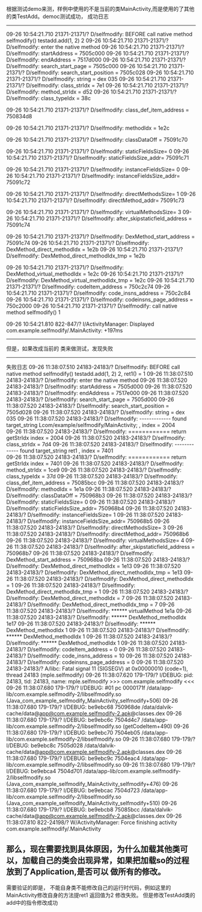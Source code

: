 根据测试demo来测，样例中使用的不是当前的类MainActivity,而是使用的了其他的类TestAdd。democ测试成功，
成功日志


******************

09-26 10:54:21.710 21371-21371/? D/selfmodify: BEFORE call native method selfmodify() testadd.add(1, 2) 2
09-26 10:54:21.710 21371-21371/? D/selfmodify:  enter the native  method
09-26 10:54:21.710 21371-21371/? D/selfmodify:  startAddress = 7505c000
09-26 10:54:21.710 21371-21371/? D/selfmodify:  endAddress = 7517d000
09-26 10:54:21.710 21371-21371/? D/selfmodify:  search_start_page = 7505c000
09-26 10:54:21.710 21371-21371/? D/selfmodify:  search_start_position = 7505c028
09-26 10:54:21.710 21371-21371/? D/selfmodify: string = dex
                                               035
09-26 10:54:21.710 21371-21371/? D/selfmodify: class_strIdx = 7e1
09-26 10:54:21.710 21371-21371/? D/selfmodify: method_strIdx = d52
09-26 10:54:21.710 21371-21371/? D/selfmodify: class_typeIdx = 38c

09-26 10:54:21.710 21371-21371/? D/selfmodify: class_def_item_address = 750834d8

09-26 10:54:21.710 21371-21371/? D/selfmodify: methodIdx = 1e2c

09-26 10:54:21.710 21371-21371/? D/selfmodify:  classDataOff = 75091c70

09-26 10:54:21.710 21371-21371/? D/selfmodify: staticFieldsSize= 0
09-26 10:54:21.710 21371-21371/? D/selfmodify: staticFieldsSize_addr= 75091c71

09-26 10:54:21.710 21371-21371/? D/selfmodify: instanceFieldsSize= 0
09-26 10:54:21.710 21371-21371/? D/selfmodify: instanceFieldsSize_addr= 75091c72

09-26 10:54:21.710 21371-21371/? D/selfmodify: directMethodsSize= 1
09-26 10:54:21.710 21371-21371/? D/selfmodify: directMethod_addr= 75091c73


09-26 10:54:21.710 21371-21371/? D/selfmodify: virtualMethodsSize= 3
09-26 10:54:21.710 21371-21371/? D/selfmodify: after_skipstaticfield_address = 75091c74

09-26 10:54:21.710 21371-21371/? D/selfmodify: DexMethod_start_address = 75091c74
09-26 10:54:21.710 21371-21371/? D/selfmodify: DexMethod_direct_methodIdx = 1e2b
09-26 10:54:21.710 21371-21371/? D/selfmodify: DexMethod_direct_methodIdx_tmp = 1e2b

09-26 10:54:21.710 21371-21371/? D/selfmodify: DexMethod_virtual_methodIdx = 1e2c
09-26 10:54:21.710 21371-21371/? D/selfmodify: DexMethod_virtual_methodIdx_tmp = 1e2c
09-26 10:54:21.710 21371-21371/? D/selfmodify: codeItem_address = 750c2c74
09-26 10:54:21.710 21371-21371/? D/selfmodify: code_insns_address = 750c2c84
09-26 10:54:21.710 21371-21371/? D/selfmodify: codeinsns_page_address = 750c2000
09-26 10:54:21.710 21371-21371/? D/selfmodify: call native method selfmodify() 1


09-26 10:54:21.810 822-847/? I/ActivityManager: Displayed com.example.selfmodify/.MainActivity: +197ms



***************************************
但是，如果改成当前的
类来做测试，发现失败
***************************************
失败日志
09-26 11:38:07.510 24183-24183/? D/selfmodify: BEFORE call native method selfmodify() testadd.add(1, 2) 2,  ret1() = 1
09-26 11:38:07.510 24183-24183/? D/selfmodify:  enter the native  method
09-26 11:38:07.520 24183-24183/? D/selfmodify:  startAddress = 7505d000
09-26 11:38:07.520 24183-24183/? D/selfmodify:  endAddress = 7517e000
09-26 11:38:07.520 24183-24183/? D/selfmodify:  search_start_page = 7505d000
09-26 11:38:07.520 24183-24183/? D/selfmodify:  search_start_position = 7505d028
09-26 11:38:07.520 24183-24183/? D/selfmodify: string = dex
                                               035
09-26 11:38:07.520 24183-24183/? D/selfmodify:  -------------  found target_string Lcom/example/selfmodify/MainActivity; , index = 2004  
09-26 11:38:07.520 24183-24183/? D/selfmodify: ============  return getStrIdx   index  = 2004 
09-26 11:38:07.520 24183-24183/? D/selfmodify: class_strIdx = 7d4
09-26 11:38:07.520 24183-24183/? D/selfmodify:  -------------  found target_string ret1 , index = 7401  
09-26 11:38:07.520 24183-24183/? D/selfmodify: ============  return getStrIdx   index  = 7401 
09-26 11:38:07.520 24183-24183/? D/selfmodify: method_strIdx = 1ce9
09-26 11:38:07.520 24183-24183/? D/selfmodify: class_typeIdx = 37d
09-26 11:38:07.520 24183-24183/? D/selfmodify: class_def_item_address = 75085bcc
09-26 11:38:07.520 24183-24183/? D/selfmodify: methodIdx = 1e1a
09-26 11:38:07.520 24183-24183/? D/selfmodify:  classDataOff = 750968b3
09-26 11:38:07.520 24183-24183/? D/selfmodify: staticFieldsSize= 0
09-26 11:38:07.520 24183-24183/? D/selfmodify: staticFieldsSize_addr= 750968b4
09-26 11:38:07.520 24183-24183/? D/selfmodify: instanceFieldsSize= 1
09-26 11:38:07.520 24183-24183/? D/selfmodify: instanceFieldsSize_addr= 750968b5
09-26 11:38:07.520 24183-24183/? D/selfmodify: directMethodsSize= 3
09-26 11:38:07.520 24183-24183/? D/selfmodify: directMethod_addr= 750968b6
09-26 11:38:07.520 24183-24183/? D/selfmodify: virtualMethodsSize= 4
09-26 11:38:07.520 24183-24183/? D/selfmodify: after_skipstaticfield_address = 750968b7
09-26 11:38:07.520 24183-24183/? D/selfmodify: DexMethod_start_address = 750968ba
09-26 11:38:07.520 24183-24183/? D/selfmodify: DexMethod_direct_methodIdx = 1e13
09-26 11:38:07.520 24183-24183/? D/selfmodify: DexMethod_direct_methodIdx_tmp = 1e13
09-26 11:38:07.520 24183-24183/? D/selfmodify: DexMethod_direct_methodIdx = 1
09-26 11:38:07.520 24183-24183/? D/selfmodify: DexMethod_direct_methodIdx_tmp = 1
09-26 11:38:07.520 24183-24183/? D/selfmodify: DexMethod_direct_methodIdx = 7
09-26 11:38:07.520 24183-24183/? D/selfmodify: DexMethod_direct_methodIdx_tmp = 7
09-26 11:38:07.520 24183-24183/? D/selfmodify: ****** virtualMethod  1e1a 
09-26 11:38:07.520 24183-24183/? D/selfmodify: ****** DexMethod_methodIdx  1e17 
09-26 11:38:07.520 24183-24183/? D/selfmodify: ****** DexMethod_methodIdx  1 
09-26 11:38:07.520 24183-24183/? D/selfmodify: ****** DexMethod_methodIdx  1 
09-26 11:38:07.520 24183-24183/? D/selfmodify: ****** DexMethod_methodIdx  1 
09-26 11:38:07.520 24183-24183/? D/selfmodify: codeItem_address = 0
09-26 11:38:07.520 24183-24183/? D/selfmodify: code_insns_address = 10
09-26 11:38:07.520 24183-24183/? D/selfmodify: codeinsns_page_address = 0
09-26 11:38:07.520 24183-24183/? A/libc: Fatal signal 11 (SIGSEGV) at 0x00000010 (code=1), thread 24183 (mple.selfmodify)
09-26 11:38:07.620 179-179/? I/DEBUG: pid: 24183, tid: 24183, name: mple.selfmodify  >>> com.example.selfmodify <<<
09-26 11:38:07.680 179-179/? I/DEBUG:     #01  pc 0000171f  /data/app-lib/com.example.selfmodify-2/libselfmodify.so (Java_com_example_selfmodify_MainActivity_selfmodify+506)
09-26 11:38:07.680 179-179/? I/DEBUG:          be9ebc68  750968de  /data/dalvik-cache/data@app@com.example.selfmodify-2.apk@classes.dex
09-26 11:38:07.680 179-179/? I/DEBUG:          be9ebc6c  7504d4c7  /data/app-lib/com.example.selfmodify-2/libselfmodify.so (getCodeItem+490)
09-26 11:38:07.680 179-179/? I/DEBUG:          be9ebc70  7504eb05  /data/app-lib/com.example.selfmodify-2/libselfmodify.so
09-26 11:38:07.680 179-179/? I/DEBUG:          be9ebc8c  7505d028  /data/dalvik-cache/data@app@com.example.selfmodify-2.apk@classes.dex
09-26 11:38:07.680 179-179/? I/DEBUG:          be9ebc9c  7504eac4  /data/app-lib/com.example.selfmodify-2/libselfmodify.so
09-26 11:38:07.680 179-179/? I/DEBUG:          be9ebca4  7504d701  /data/app-lib/com.example.selfmodify-2/libselfmodify.so (Java_com_example_selfmodify_MainActivity_selfmodify+476)
09-26 11:38:07.680 179-179/? I/DEBUG:          be9ebcac  7504d723  /data/app-lib/com.example.selfmodify-2/libselfmodify.so (Java_com_example_selfmodify_MainActivity_selfmodify+510)
09-26 11:38:07.680 179-179/? I/DEBUG:          be9ebcb8  75085bcc  /data/dalvik-cache/data@app@com.example.selfmodify-2.apk@classes.dex
09-26 11:38:07.810 822-24198/? W/ActivityManager:   Force finishing activity com.example.selfmodify/.MainActivity

那么，现在需要找到具体原因，为什么加载其他类可以，加载自己的类会出现异常，如果把加载so的过程放到了Application,是否可以
做所有的修改。
--------------------------------------------------------------------
需要验证的即是，
不能自身类不能修改自己的运行时代码，例如这里的MainActivity修改自身的方法提ret1 返回值为2 修改失败。
但是修改TestAdd类的add中的指令修改成功




